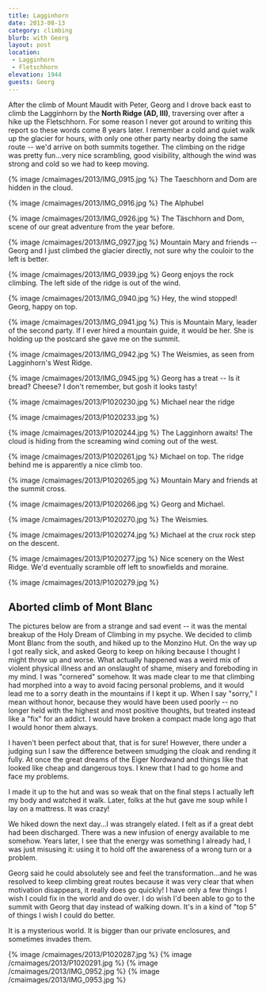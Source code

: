 ```yaml
---
title: Lagginhorn
date: 2013-08-13
category: climbing
blurb: with Georg
layout: post
location:
 - Lagginhorn
 - Fletschhorn
elevation: 1944
guests: Georg
---
```


After the climb of Mount Maudit with Peter, Georg and I drove back east to climb the Lagginhorn by the **North Ridge
(AD, III)**, traversing over after a hike up the Fletschhorn. For some reason I never got around to writing
this report so these words come 8 years later. I remember a cold and quiet walk up the glacier for hours,
with only one other party nearby doing the same route -- we'd arrive on both summits together. The climbing on
the ridge was pretty fun...very nice scrambling, good visibility, although the wind was strong and cold
so we had to keep moving.


{% image /cmaimages/2013/IMG_0915.jpg %}
The Taeschhorn and Dom are hidden in the cloud.

{% image /cmaimages/2013/IMG_0916.jpg %}
The Alphubel

{% image /cmaimages/2013/IMG_0926.jpg %}
The Täschhorn and Dom, scene of our great adventure from the year before.

{% image /cmaimages/2013/IMG_0927.jpg %}
Mountain Mary and friends -- Georg and I just climbed the glacier directly, not sure why the couloir to the left is better.

{% image /cmaimages/2013/IMG_0939.jpg %}
Georg enjoys the rock climbing. The left side of the ridge is out of the wind.

{% image /cmaimages/2013/IMG_0940.jpg %}
Hey, the wind stopped! Georg, happy on top.

{% image /cmaimages/2013/IMG_0941.jpg %}
This is Mountain Mary, leader of the second party.
If I ever hired a mountain guide, it would be her. She is holding up the postcard she gave me on the summit.

{% image /cmaimages/2013/IMG_0942.jpg %}
The Weismies, as seen from Lagginhorn's West Ridge.

{% image /cmaimages/2013/IMG_0945.jpg %}
Georg has a treat -- Is it bread? Cheese? I don't remember, but gosh it looks tasty!



{% image /cmaimages/2013/P1020230.jpg %}
Michael near the ridge

{% image /cmaimages/2013/P1020233.jpg %}

{% image /cmaimages/2013/P1020244.jpg %}
The Lagginhorn awaits! The cloud is hiding from the screaming wind coming out of the west.

{% image /cmaimages/2013/P1020261.jpg %}
Michael on top. The ridge behind me is apparently a nice climb too.

{% image /cmaimages/2013/P1020265.jpg %}
Mountain Mary and friends at the summit cross.

{% image /cmaimages/2013/P1020266.jpg %}
Georg and Michael.

{% image /cmaimages/2013/P1020270.jpg %}
The Weismies.

{% image /cmaimages/2013/P1020274.jpg %}
Michael at the crux rock step on the descent.

{% image /cmaimages/2013/P1020277.jpg %}
Nice scenery on the West Ridge.  We'd eventually scramble off left to snowfields and moraine.

{% image /cmaimages/2013/P1020279.jpg %}

## Aborted climb of Mont Blanc

The pictures below are from a strange and sad event -- it was the mental breakup of the Holy Dream of Climbing
in my psyche. We decided to climb Mont Blanc from the south, and hiked up to the Monzino Hut. On the way
up I got really sick, and asked Georg to keep on hiking because I thought I might throw up and worse.
What actually happened was a weird mix of violent physical illness and an onslaught of shame, misery and foreboding
in my mind. I was "cornered" somehow. It was made clear to me that climbing had morphed into a way to 
avoid facing personal problems, and it would lead me to a sorry death in the mountains if I kept it up.
When I say "sorry," I mean without honor, because they would have been used poorly -- no longer held with
the highest and most positive thoughts, but treated instead like a "fix" for an addict. I would have broken
a compact made long ago that I would honor them always.

I haven't been perfect about that, that is for sure! However, there under a judging sun I saw the difference between
smudging the cloak and rending it fully. At once the great dreams of the Eiger Nordwand and things like that looked
like cheap and dangerous toys. I knew that I had to go home and face my problems.

I made it up to the hut and was so weak that on the final steps I actually left my body and watched it walk.
Later, folks at the hut gave me soup while I lay on a mattress. It was crazy!

We hiked down the next day...I was strangely elated. I felt as if a great debt had been discharged. There was a
new infusion of energy available to me somehow. Years later, I see that the energy was something I already had,
I was just misusing it: using it to hold off the awareness of a wrong turn or a problem.

Georg said he could absolutely see and feel the transformation...and he was resolved to keep climbing great routes
because it was very clear that when motivation disappears, it really does go quickly! I have only a few things I
wish I could fix in the world and do over. I do wish I'd been able to go to the summit with Georg that day instead
of walking down. It's in a kind of "top 5" of things I wish I could do better.

It is a mysterious world. It is bigger than our private enclosures, and sometimes invades them.

{% image /cmaimages/2013/P1020287.jpg %}
{% image /cmaimages/2013/P1020291.jpg %}
{% image /cmaimages/2013/IMG_0952.jpg %}
{% image /cmaimages/2013/IMG_0953.jpg %}
